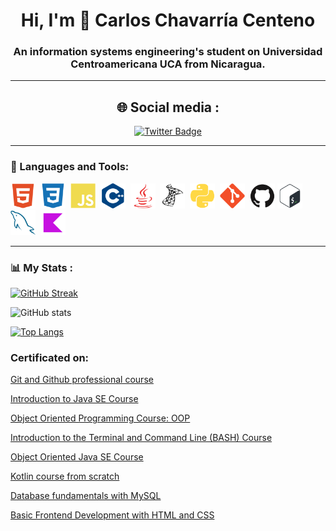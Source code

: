<h1 align="center">Hi, I'm 👋 Carlos Chavarría Centeno</h1>

<h3 align="center">
An information systems engineering's student on Universidad Centroamericana UCA from Nicaragua.
</h3>

---
<h2 align="center">🌐 Social media :</h2>
<div align="center">
<a href="https://twitter.com/CarlosSuspect" target="">
<img src ="https://img.shields.io/twitter/follow/CarlosSuspect?label=Follow%20me%20on%20%40CarlosSuspect&logo=twitter&style=for-the-badge" alt="Twitter Badge" />
</a>
</div>
<div align="left">
    
--------------------------------------------------------------------------------------------------

    
<h3>🔨 Languages and Tools:</h3>
    <div>
        <img src="https://github.com/devicons/devicon/blob/master/icons/html5/html5-plain.svg" title="HTML5" alt="HTML" width="40" height="40"/>&nbsp;
        <img src="https://github.com/devicons/devicon/blob/master/icons/css3/css3-plain.svg"  title="CSS3" alt="CSS" width="40" height="40"/>&nbsp;
        <img src="https://github.com/devicons/devicon/blob/master/icons/javascript/javascript-plain.svg" title="JavaScript" alt="JavaScript" width="40" height="40"/>&nbsp;
        <img src="https://github.com/devicons/devicon/blob/master/icons/cplusplus/cplusplus-plain.svg" title="CPP" alt="CPP" width="40" height="40"/>&nbsp;
        <img src="https://github.com/devicons/devicon/blob/master/icons/java/java-plain.svg" title="Java" alt="Java" width="40" height="40"/>&nbsp;
        <img src="https://github.com/devicons/devicon/blob/master/icons/microsoftsqlserver/microsoftsqlserver-plain.svg" title="SQLServer" alt="SQLServer" width="40" height="40"/>&nbsp;
        <img src="https://github.com/devicons/devicon/blob/master/icons/python/python-plain.svg" title="Python" alt="Python" width="40" height="40"/>&nbsp;
        <img src="https://github.com/devicons/devicon/blob/master/icons/git/git-plain.svg" title="Git"  alt="Git" width="40" height="40"/>&nbsp;
        <img src="https://github.com/devicons/devicon/blob/master/icons/github/github-original.svg" title="Github" **alt="Github" width="40" height="40"/>
        <img src="https://github.com/devicons/devicon/blob/master/icons/bash/bash-original.svg" title="BASH" **alt="BASH" width="40" height="40"/>
        <img src="https://github.com/devicons/devicon/blob/master/icons/mysql/mysql-plain.svg" title="MySQL" alt="MySQL" width="40" height="40"/>&nbsp;
        <img src="https://github.com/devicons/devicon/blob/master/icons/kotlin/kotlin-plain.svg" title="Kotlin" alt="Kotlin" width="40" height="40"/>&nbsp;
      </div>
</div>

---------------------------

### 📊 My Stats :

[![GitHub Streak](http://github-readme-streak-stats.herokuapp.com?user=EdCenten0&theme=onedark)](https://git.io/streak-stats)

![GitHub stats](https://github-readme-stats.vercel.app/api?username=EdCenten0&show_icons=true&theme=radical)

[![Top Langs](https://github-readme-stats.vercel.app/api/top-langs/?username=EdCenten0&theme=tokyonight)](https://github.com/anuraghazra/github-readme-stats)


### Certificated on:

[Git and Github professional course](https://platzi.com/p/cchavarriacenteno8/curso/1557-git-github/diploma/detalle/ "Git and Github professional course")

[Introduction to Java SE Course](https://platzi.com/p/cchavarriacenteno8/curso/1631-java-basico/diploma/detalle/ "Introduction to Java SE Course")
 
[Object Oriented Programming Course: OOP](https://platzi.com/p/cchavarriacenteno8/curso/1474-course/diploma/detalle/ "Object Oriented Programming Course: OOP")

[Introduction to the Terminal and Command Line (BASH) Course](https://platzi.com/p/cchavarriacenteno8/curso/2292-terminal/diploma/detalle/  "Introduction to the Terminal and Command Line (BASH) Course")

[Object Oriented Java SE Course](https://platzi.com/p/cchavarriacenteno8/curso/1629-java-oop/diploma/detalle/ "Object Oriented Java SE Course")

[Kotlin course from scratch](https://platzi.com/p/cchavarriacenteno8/curso/2245-kotlin/diploma/detalle/ "Kotlin course from scratch")

[Database fundamentals with MySQL](https://platzi.com/p/cchavarriacenteno8/curso/1566-bd/diploma/detalle/ "Database fundamentals with MySQL")

[Basic Frontend Development with HTML and CSS](https://platzi.com/p/cchavarriacenteno8/curso/2477-frontend-developer-practico/diploma/detalle/ "Basic Frontend Development with HTML and CSS")

